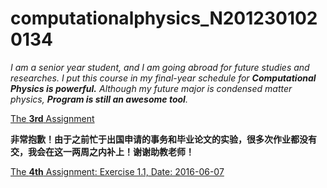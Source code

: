 # computationalphysics_N2012301020134

*I am a senior year student, and I am going abroad for future studies and researches.*
*I put this course in my final-year schedule for __Computational Physics is powerful.__*
*Although my future major is condensed matter physics, __Program is still an awesome tool__.*

[The **3rd** Assignment](https://github.com/ZQTXLC/computationalphysics_N2012301020134/blob/master/Assignment-3/Assignment%203.md)

**非常抱歉！由于之前忙于出国申请的事务和毕业论文的实验，很多次作业都没有交，我会在这一两周之内补上！谢谢助教老师！**

[The **4th** Assignment: Exercise 1.1, Date: 2016-06-07](https://github.com/ZQTXLC/computationalphysics_N2012301020134/blob/master/Chapter-1/A4_freely_falling_velocity_github.md)
